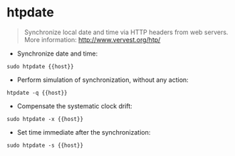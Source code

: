 # htpdate

> Synchronize local date and time via HTTP headers from web servers.
> More information: <http://www.vervest.org/htp/>

- Synchronize date and time:

`sudo htpdate {{host}}`

- Perform simulation of synchronization, without any action:

`htpdate -q {{host}}`

- Compensate the systematic clock drift:

`sudo htpdate -x {{host}}`

- Set time immediate after the synchronization:

`sudo htpdate -s {{host}}`
